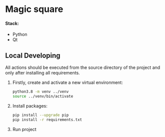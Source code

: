 # Magic square


#### Stack:

- Python
- Qt

## Local Developing

All actions should be executed from the source directory of the project and only after installing all requirements.

1. Firstly, create and activate a new virtual environment:
   ```bash
   python3.8 -m venv ../venv
   source ../venv/bin/activate
   ```
   
2. Install packages:
   ```bash
   pip install --upgrade pip
   pip install -r requirements.txt
   ```
   
3. Run project
